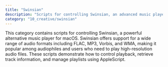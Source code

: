 ```yaml
---
title: "Swinsian"
description: "Scripts for controlling Swinsian, an advanced music player and manager for macOS that supports FLAC, MP3, and other high-quality audio formats."
category: "10_creative/swinsian"
---
```


This category contains scripts for controlling Swinsian, a powerful alternative music player for macOS. Swinsian offers support for a wide range of audio formats including FLAC, MP3, Vorbis, and WMA, making it popular among audiophiles and users who need to play high-resolution audio files. These scripts demonstrate how to control playback, retrieve track information, and manage playlists using AppleScript.